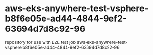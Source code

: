 # aws-eks-anywhere-test-vsphere-b8f6e05e-ad44-4844-9ef2-63694d7d8c92-96
repository for use with E2E test job aws-eks-anywhere-test-vsphere:b8f6e05e-ad44-4844-9ef2-63694d7d8c92-96
